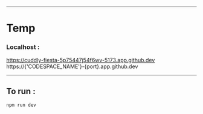 *** 
# Temp

### Localhost : 

https://cuddly-fiesta-5p75447j54f6wv-5173.app.github.dev
https://{'CODESPACE_NAME'}-{port}.app.github.dev
***


## To run :

```bash
npm run dev
```